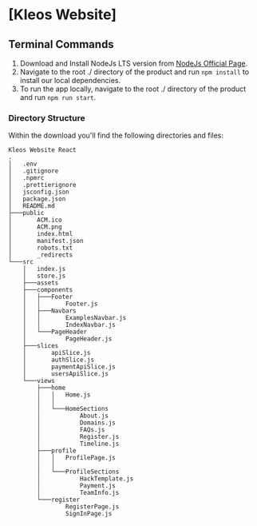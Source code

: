 # [Kleos Website]

## Terminal Commands

1. Download and Install NodeJs LTS version from [NodeJs Official Page](https://nodejs.org/en/download/).
2. Navigate to the root ./ directory of the product and run `npm install` to install our local dependencies.
3. To run the app locally, navigate to the root ./ directory of the product and run `npm run start`.

### Directory Structure

Within the download you'll find the following directories and files:

```
Kleos Website React
.
│   .env
│   .gitignore
│   .npmrc
│   .prettierignore
│   jsconfig.json
│   package.json
│   README.md
├───public
│       ACM.ico
│       ACM.png
│       index.html
│       manifest.json
│       robots.txt
│       _redirects
└───src
    │   index.js
    │   store.js
    ├───assets
    ├───components
    │   ├───Footer
    │   │       Footer.js
    │   ├───Navbars
    │   │       ExamplesNavbar.js
    │   │       IndexNavbar.js
    │   └───PageHeader
    │           PageHeader.js
    ├───slices
    │       apiSlice.js
    │       authSlice.js
    │       paymentApiSlice.js
    │       usersApiSlice.js
    └───views
        ├───home
        │   │   Home.js
        │   │
        │   └───HomeSections
        │           About.js
        │           Domains.js
        │           FAQs.js
        │           Register.js
        │           Timeline.js
        ├───profile
        │   │   ProfilePage.js
        │   │
        │   └───ProfileSections
        │           HackTemplate.js
        │           Payment.js
        │           TeamInfo.js
        └───register
                RegisterPage.js
                SignInPage.js
```